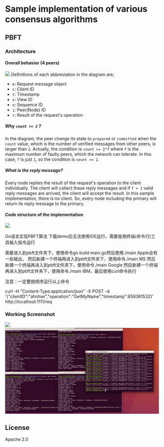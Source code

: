 # Sample implementation of various consensus algorithms

## PBFT
### Architecture
#### Overall behavior (4 peers)
![](./pbft-consensus-behavior.jpg)
Definitions of each abbreviation in the diagram are;

* `m`: Request message object
* `c`: Client ID
* `t`: Timestamp
* `v`: View ID
* `n`: Sequence ID
* `i`: Peer(Node) ID
* `r`: Result of the request's operation

##### Why `count >= 2` ?
In the diagram, the peer change its state to `prepared` or `committed` when the `count` value, which is the number of verified messages from other peers, is larger than `2`.
Actually, the condition is `count >= 2*f` where `f` is the maximum number of faulty peers, which the network can tolerate. In this case, `f` is just `1`, so the condition is `count >= 2`. 

##### What is the reply message?
Every node replies the result of the request's operation to the client individually. The client will collect these reply messages and if `f + 1` valid reply messages are arrived, the client will accept the result.
In this sample implementation, there is no client. So, every node including the primary will return its reply message to the primary.

#### Code structure of the implementation
![](./pbft-consensus-architecture.png)





Go语言实现PBFT算法 下载demo后无法使用IDE运行，需要是用终端(命令行)工具输入指令运行

需要进入到pbft文件夹下，使用命令go build main.go然后使用./main Apple会有一些输出， 然后新建一个终端再进入到pbft文件夹下，使用命令./main MS 然后新建一个终端再进入到pbft文件夹下，使用命令./main Google 然后新建一个终端再进入到pbft文件夹下，使用命令./main IBM，最后使用curl命令执行

注意：一定要按顺序运行以上命令

curl -H "Content-Type:application/json" -X POST -d '{"clientID":"ahnhwi","operation":"GetMyName","timestamp":859381532}' http://localhost:1111/req

### Working Screenshot
![](./working-screenshot.png)
![](./pic.png)

## License
Apache 2.0





